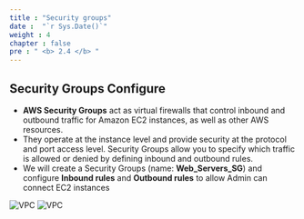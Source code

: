 ```yaml
---
title : "Security groups"
date :  "`r Sys.Date()`" 
weight : 4
chapter : false
pre : " <b> 2.4 </b> "
---
```


## Security Groups Configure
- **AWS Security Groups** act as virtual firewalls that control inbound and outbound traffic for Amazon EC2 instances, as well as other AWS resources. 
- They operate at the instance level and provide security at the protocol and port access level. Security Groups allow you to specify which traffic is allowed or denied by defining inbound and outbound rules. 
- We will create a Security Groups (name: **Web_Servers_SG**) and configure **Inbound rules** and **Outbound rules** to allow Admin can connect EC2 instances

![VPC](/ws-0001/images/2-prepairation/241.png?featherlight=false&width=90pc)
![VPC](/ws-0001/images/2-prepairation/242.png?featherlight=false&width=90pc)


